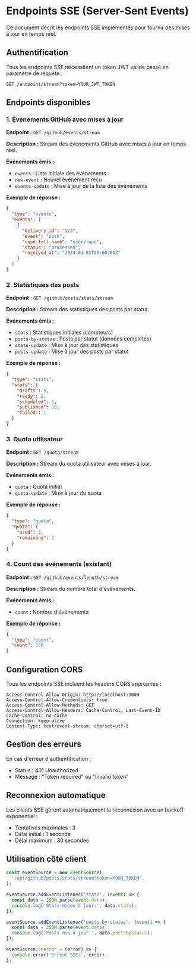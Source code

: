 # Endpoints SSE (Server-Sent Events)

Ce document décrit les endpoints SSE implémentés pour fournir des mises à jour en temps réel.

## Authentification

Tous les endpoints SSE nécessitent un token JWT valide passé en paramètre de requête :

```
GET /endpoint/stream?token=YOUR_JWT_TOKEN
```

## Endpoints disponibles

### 1. Événements GitHub avec mises à jour

**Endpoint :** `GET /github/events/stream`

**Description :** Stream des événements GitHub avec mises à jour en temps réel.

**Événements émis :**

- `events` : Liste initiale des événements
- `new-event` : Nouvel événement reçu
- `events-update` : Mise à jour de la liste des événements

**Exemple de réponse :**

```json
{
  "type": "events",
  "events": [
    {
      "delivery_id": "123",
      "event": "push",
      "repo_full_name": "user/repo",
      "status": "processed",
      "received_at": "2024-01-01T00:00:00Z"
    }
  ]
}
```

### 2. Statistiques des posts

**Endpoint :** `GET /github/posts/stats/stream`

**Description :** Stream des statistiques des posts par statut.

**Événements émis :**

- `stats` : Statistiques initiales (compteurs)
- `posts-by-status` : Posts par statut (données complètes)
- `stats-update` : Mise à jour des statistiques
- `posts-update` : Mise à jour des posts par statut

**Exemple de réponse :**

```json
{
  "type": "stats",
  "stats": {
    "drafts": 5,
    "ready": 2,
    "scheduled": 3,
    "published": 10,
    "failed": 1
  }
}
```

### 3. Quota utilisateur

**Endpoint :** `GET /quota/stream`

**Description :** Stream du quota utilisateur avec mises à jour.

**Événements émis :**

- `quota` : Quota initial
- `quota-update` : Mise à jour du quota

**Exemple de réponse :**

```json
{
  "type": "quota",
  "quota": {
    "used": 3,
    "remaining": 2
  }
}
```

### 4. Count des événements (existant)

**Endpoint :** `GET /github/events/length/stream`

**Description :** Stream du nombre total d'événements.

**Événements émis :**

- `count` : Nombre d'événements

**Exemple de réponse :**

```json
{
  "type": "count",
  "count": 150
}
```

## Configuration CORS

Tous les endpoints SSE incluent les headers CORS appropriés :

```
Access-Control-Allow-Origin: http://localhost:3000
Access-Control-Allow-Credentials: true
Access-Control-Allow-Methods: GET
Access-Control-Allow-Headers: Cache-Control, Last-Event-ID
Cache-Control: no-cache
Connection: keep-alive
Content-Type: text/event-stream; charset=utf-8
```

## Gestion des erreurs

En cas d'erreur d'authentification :

- Status : 401 Unauthorized
- Message : "Token required" ou "Invalid token"

## Reconnexion automatique

Les clients SSE gèrent automatiquement la reconnexion avec un backoff exponentiel :

- Tentatives maximales : 3
- Délai initial : 1 seconde
- Délai maximum : 30 secondes

## Utilisation côté client

```javascript
const eventSource = new EventSource(
  '/api/github/posts/stats/stream?token=YOUR_TOKEN',
);

eventSource.addEventListener('stats', (event) => {
  const data = JSON.parse(event.data);
  console.log('Stats mises à jour:', data.stats);
});

eventSource.addEventListener('posts-by-status', (event) => {
  const data = JSON.parse(event.data);
  console.log('Posts mis à jour:', data.postsByStatus);
});

eventSource.onerror = (error) => {
  console.error('Erreur SSE:', error);
};
```
